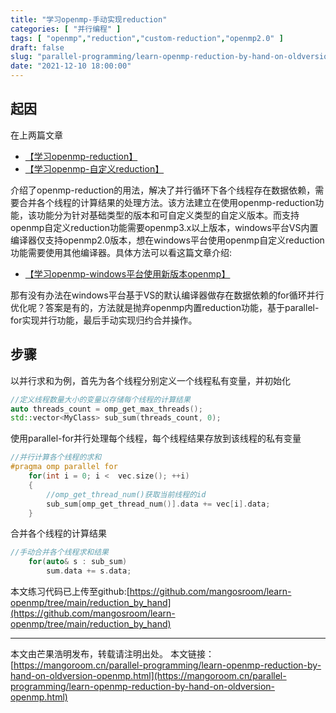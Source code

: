 ```yaml
---
title: "学习openmp-手动实现reduction"
categories: [ "并行编程" ]
tags: [ "openmp","reduction","custom-reduction","openmp2.0" ]
draft: false
slug: "parallel-programming/learn-openmp-reduction-by-hand-on-oldversion-openmp"
date: "2021-12-10 18:00:00"
---
```



## 起因
在上两篇文章

- [【学习openmp-reduction】](https://mangoroom.cn/parallel-programming/learn-openmp-reduction.html)
- [【学习openmp-自定义reduction】](https://mangoroom.cn/parallel-programming/learn-openmp-custom-reduction.html)

介绍了openmp-reduction的用法，解决了并行循环下各个线程存在数据依赖，需要合并各个线程的计算结果的处理方法。该方法建立在使用openmp-reduction功能，该功能分为针对基础类型的版本和可自定义类型的自定义版本。而支持openmp自定义reduction功能需要openmp3.x以上版本，windows平台VS内置编译器仅支持openmp2.0版本，想在windows平台使用openmp自定义reduction功能需要使用其他编译器。具体方法可以看这篇文章介绍:

- [【学习openmp-windows平台使用新版本openmp】](https://mangoroom.cn/parallel-programming/learn-openmp-use-newversion-openmp-on-windows.html)

那有没有办法在windows平台基于VS的默认编译器做存在数据依赖的for循环并行优化呢？答案是有的，方法就是抛弃openmp内置reduction功能，基于parallel-for实现并行功能，最后手动实现归约合并操作。

## 步骤

以并行求和为例，首先为各个线程分别定义一个线程私有变量，并初始化

```cpp
//定义线程数量大小的变量以存储每个线程的计算结果
auto threads_count = omp_get_max_threads();
std::vector<MyClass> sub_sum(threads_count, 0);
```

使用parallel-for并行处理每个线程，每个线程结果存放到该线程的私有变量

```cpp
//并行计算各个线程的求和
#pragma omp parallel for
    for(int i = 0; i <  vec.size(); ++i)
    {
        //omp_get_thread_num()获取当前线程的id
        sub_sum[omp_get_thread_num()].data += vec[i].data;
    }
```

合并各个线程的计算结果

```cpp
//手动合并各个线程求和结果
    for(auto& s : sub_sum)
        sum.data += s.data;
```

本文练习代码已上传至github:[https://github.com/mangosroom/learn-openmp/tree/main/reduction_by_hand](https://github.com/mangosroom/learn-openmp/tree/main/reduction_by_hand)

--------

本文由芒果浩明发布，转载请注明出处。
本文链接：[https://mangoroom.cn/parallel-programming/learn-openmp-reduction-by-hand-on-oldversion-openmp.html](https://mangoroom.cn/parallel-programming/learn-openmp-reduction-by-hand-on-oldversion-openmp.html)
